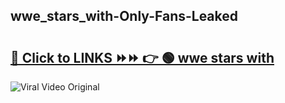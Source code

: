 
 ## wwe_stars_with-Only-Fans-Leaked

# <h2><a href="https://clipsfans.com/wwe_stars_with&ref=git">🔗 Click to LINKS ⏩⏩ 👉 🟢 wwe stars with </a></h2>

<a href="https://clipsfans.com/wwe_stars_with&ref=git" rel="nofollow" data-target="animated-image.originalLink"><img src="https://i.ibb.co.com/xMMVF88/686577567.gif" alt="Viral Video Original" style="max-width: 100%; display: inline-block;" data-target="animated-image.originalImage"></a>
